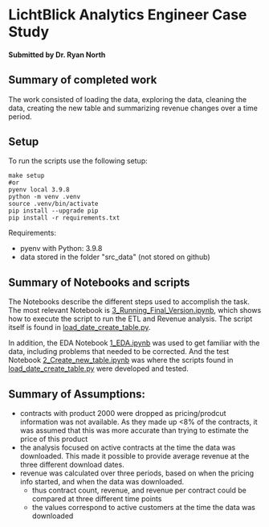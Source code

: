 
# LichtBlick Analytics Engineer Case Study
#### Submitted by Dr. Ryan North

## Summary of completed work
The work consisted of loading the data, exploring the data, cleaning the data, creating the new table and summarizing revenue changes over a time period.

## Setup
To run the scripts use the following setup: 
```
make setup
#or
pyenv local 3.9.8
python -m venv .venv
source .venv/bin/activate
pip install --upgrade pip
pip install -r requirements.txt
```
Requirements:
- pyenv with Python: 3.9.8
- data stored in the folder "src_data" (not stored on github)

## Summary of Notebooks and scripts
The Notebooks describe the different steps used to accomplish the task. The most relevant Notebook is [3_Running_Final_Version.ipynb](3_Running_Final_Version.ipynb), which shows how to execute the script to run the ETL and Revenue analysis. The script itself is found in [load_date_create_table.py](load_date_create_table.py).

In addition, the EDA Notebook [1_EDA.ipynb](1_EDA.ipynb) was used to get familiar with the data, including problems that needed to be corrected. 
And the test Notebook [2_Create_new_table.ipynb](2_Create_new_table.ipynb) was where the scripts found in [load_date_create_table.py](load_date_create_table.py) were developed and tested.

## Summary of Assumptions:
- contracts with product 2000 were dropped as pricing/prodcut information was not available. As they made up <8% of the contracts, it was assumed that this was more accurate than trying to estimate the price of this product
- the analysis focused on active contracts at the time the data was downloaded. This made it possible to provide average revenue at the three different download dates. 
- revenue was calculated over three periods, based on when the pricing info started, and when the data was downloaded.
    - thus contract count, revenue, and revenue per contract could be compared at three different time points
    - the values correspond to active customers at the time the data was downloaded
